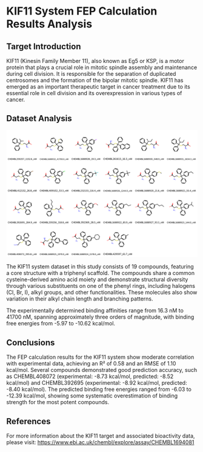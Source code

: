 # KIF11 System FEP Calculation Results Analysis

## Target Introduction

KIF11 (Kinesin Family Member 11), also known as Eg5 or KSP, is a motor protein that plays a crucial role in mitotic spindle assembly and maintenance during cell division. It is responsible for the separation of duplicated centrosomes and the formation of the bipolar mitotic spindle. KIF11 has emerged as an important therapeutic target in cancer treatment due to its essential role in cell division and its overexpression in various types of cancer.

## Dataset Analysis

![Molecular structures of representative compounds](mol_grid.png)

The KIF11 system dataset in this study consists of 19 compounds, featuring a core structure with a triphenyl scaffold. The compounds share a common cysteine-derived amino acid moiety and demonstrate structural diversity through various substituents on one of the phenyl rings, including halogens (Cl, Br, I), alkyl groups, and other functionalities. These molecules also show variation in their alkyl chain length and branching patterns.

The experimentally determined binding affinities range from 16.3 nM to 41700 nM, spanning approximately three orders of magnitude, with binding free energies from -5.97 to -10.62 kcal/mol.

## Conclusions

The FEP calculation results for the KIF11 system show moderate correlation with experimental data, achieving an R² of 0.58 and an RMSE of 1.10 kcal/mol. Several compounds demonstrated good prediction accuracy, such as CHEMBL408072 (experimental: -8.73 kcal/mol, predicted: -8.52 kcal/mol) and CHEMBL392695 (experimental: -8.92 kcal/mol, predicted: -8.40 kcal/mol). The predicted binding free energies ranged from -6.03 to -12.39 kcal/mol, showing some systematic overestimation of binding strength for the most potent compounds.

## References

For more information about the KIF11 target and associated bioactivity data, please visit:
https://www.ebi.ac.uk/chembl/explore/assay/CHEMBL1694081 